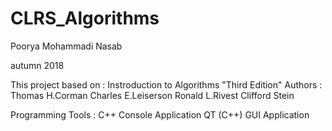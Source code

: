 # CLRS_Algorithms

Poorya Mohammadi Nasab

autumn 2018

This project based on :
    Instroduction to Algorithms "Third Edition"
    Authors : 
              Thomas H.Corman
              Charles E.Leiserson
              Ronald L.Rivest
              Clifford Stein
        
Programming Tools : 
      C++ Console Application
      QT (C++) GUI Application
      
